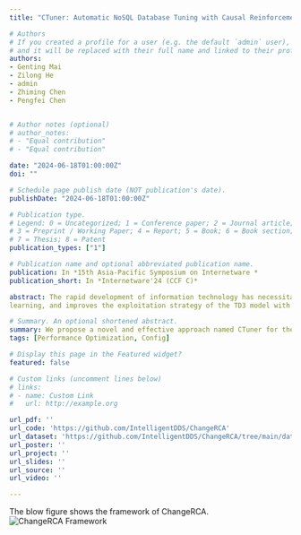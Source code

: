 ```yaml
---
title: "CTuner: Automatic NoSQL Database Tuning with Causal Reinforcement Learning"

# Authors
# If you created a profile for a user (e.g. the default `admin` user), write the username (folder name) here 
# and it will be replaced with their full name and linked to their profile.
authors:
- Genting Mai
- Zilong He
- admin
- Zhiming Chen
- Pengfei Chen


# Author notes (optional)
# author_notes:
# - "Equal contribution"
# - "Equal contribution"

date: "2024-06-18T01:00:00Z"
doi: ""

# Schedule page publish date (NOT publication's date).
publishDate: "2024-06-18T01:00:00Z"

# Publication type.
# Legend: 0 = Uncategorized; 1 = Conference paper; 2 = Journal article;
# 3 = Preprint / Working Paper; 4 = Report; 5 = Book; 6 = Book section;
# 7 = Thesis; 8 = Patent
publication_types: ["1"]

# Publication name and optional abbreviated publication name.
publication: In *15th Asia-Pacific Symposium on Internetware *
publication_short: In *Internetware'24 (CCF C)*

abstract: The rapid development of information technology has necessitated the management of large volumes of data in modern society, leading to the emergence of NoSQL databases (e.g., MongoDB). To meet the huge demand for efficient data management and query, optimizing the performance of these databases has become crucial. Currently, some reinforcement learning-based methods have been used to improve the efficiency of databases by tuning customizable database configurations. However, these methods have two limitations including susceptibility to cold-start effect and low efficiency in configuration search. To address these issues, we propose a novel and effective approach named CTuner for the online performance tuning of NoSQL databases. CTuner skips cold start by Bayesian optimization-based
learning, and improves the exploitation strategy of the TD3 model with causal inference. Practical implementation and experimental evaluations on three prominent NoSQL databases show that CTuner can find a better configuration at the same time cost than state-of-the-art approaches, with up to a 27.4% improvement in throughput and up to 13.2% reduction in 95%-tail latency. Moreover, we introduce meta-learning to enhance the adaptability of CTuner and confirm that it is able to reliably improve performance under new environments and workloads.

# Summary. An optional shortened abstract.
summary: We propose a novel and effective approach named CTuner for the online performance tuning of NoSQL databases. CTuner skips cold start by Bayesian optimization-based learning, and improves the exploitation strategy of the TD3 model with causal inference.
tags: [Performance Optimization, Config]

# Display this page in the Featured widget?
featured: false

# Custom links (uncomment lines below)
# links:
# - name: Custom Link
#   url: http://example.org

url_pdf: ''
url_code: 'https://github.com/IntelligentDDS/ChangeRCA'
url_dataset: 'https://github.com/IntelligentDDS/ChangeRCA/tree/main/data'
url_poster: ''
url_project: ''
url_slides: ''
url_source: ''
url_video: ''

---
```

The blow figure shows the framework of ChangeRCA.
![ChangeRCA Framework](./changerca24.jpg)
